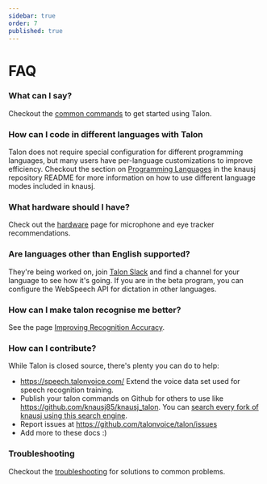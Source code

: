 ```yaml
---
sidebar: true
order: 7
published: true
---
```


# FAQ

### What can I say?  
Checkout the [common commands](/getting_started/#basic-usage) to get started using Talon.

### How can I code in different languages with Talon
Talon does not require special configuration for different programming languages, but many users have per-language customizations to improve efficiency. Checkout the section on [Programming Languages](https://github.com/knausj85/knausj_talon/#programming-languages) in the knausj repository README for more information on how to use different language modes included in knausj.

### What hardware should I have?
Check out the [hardware](/hardware) page for microphone and eye tracker recommendations.  

### Are languages other than English supported?

They're being worked on, join [Talon Slack](https://talonvoice.com/chat) and find a channel for your language to see how it's going. If you are in the beta program, you can configure the WebSpeech API for dictation in other languages.

### How can I make talon recognise me better?

See the page [Improving Recognition Accuracy](/improving_recognition_accuracy).

### How can I contribute?

While Talon is closed source, there's plenty you can do to help:

* https://speech.talonvoice.com/ Extend the voice data set used for speech recognition training.
* Publish your talon commands on Github for others to use like https://github.com/knausj85/knausj_talon. You can [search every fork of knausj using this search engine](https://search.talonvoice.com/search/). 
* Report issues at https://github.com/talonvoice/talon/issues
* Add more to these docs :)

### Troubleshooting

Checkout the [troubleshooting](/troubleshooting) for solutions to common problems.
